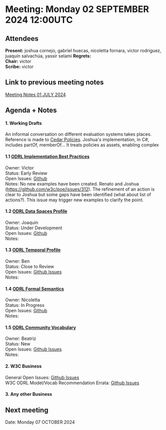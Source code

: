# Meeting:  Monday 02 SEPTEMBER 2024 12:00UTC

## Attendees

**Present:**  joshua cornejo, gabriel huecas, nicoletta fornara, victor rodriguez, juaquín salvachúa, yassir selami 
**Regrets:**   
**Chair:**   victor    
**Scribe:**   victor  

## Link to previous meeting notes

[Meeting Notes 01 JULY 2024](meeting-2024-07-01.md)

## Agenda + Notes

#### 1. Working Drafts   

An informal conversation on different evaluation systems takes places. Reference is made to [Cedar Policies](https://www.cedarpolicy.com/en).
Joshua's implementation, in C#, includes partOf, memberOf... It treats policies as assets, enabling complex

#### 1.1 [ODRL Implementation Best Practices](https://w3c.github.io/odrl/bp/)
Owner: Victor  
Status: Early Review  
Open Issues: [Github](https://github.com/w3c/odrl/issues?q=is%3Aissue+is%3Aopen+label%3A%22Implementation+Best+Practices%22)  
Notes: No new examples have been created. Renato and Joshua (https://github.com/w3c/poe/issues/312). The refinement of an action is clear to Joshua but some gaps have been identified (what about list of actions?). This issue may trigger new examples to clarify the point.
 
#### 1.2 [ODRL Data Spaces Profile](https://w3c.github.io/odrl/profile-dataspaces/)
Owner: Joaquin  
Status: Under Development  
Open Issues: [Github](https://github.com/w3c/odrl/issues?q=is%3Aissue+is%3Aopen+label%3A%22Data+Spaces%22)  
Notes:



#### 1.3 [ODRL Temporal Profile](https://w3c.github.io/odrl/profile-temporal/)
Owner: Ben  
Status: Close to Review  
Open Issues: [Github Issues](https://github.com/w3c/odrl/issues?q=is%3Aissue+is%3Aopen+label%3A%22Temporal+Profile%22)  
Notes:


#### 1.4 [ODRL Formal Semantics](https://w3c.github.io/odrl/formal-semantics/)
Owner: Nicoletta  
Status: In Progress  
Open Issues: [Github](https://github.com/w3c/odrl/issues?q=is%3Aissue+is%3Aopen+label%3A%22Formal+Semantics%22)  
Notes:


#### 1.5 [ODRL Community Vocabulary](https://w3c.github.io/odrl/community-vocab/)
Owner: Beatriz  
Status: New  
Open Issues: [Github Issues](https://github.com/w3c/odrl/issues?q=is%3Aissue+is%3Aopen+label%3A%22Community+Vocabulary%22)   
Notes:


#### 2. W3C Business

General Open Issues: [Github Issues](https://github.com/w3c/odrl/issues?q=is%3Aissue+is%3Aopen+label%3AW3C)  
W3C ODRL Model/Vocab Recommendation Errata: [Github Issues](https://github.com/w3c/poe/issues?q=is%3Aissue+is%3Aopen+label%3AErratumRaised)



#### 3. Any other Business




## Next meeting

Date: Monday 07 OCTOBER 2024

